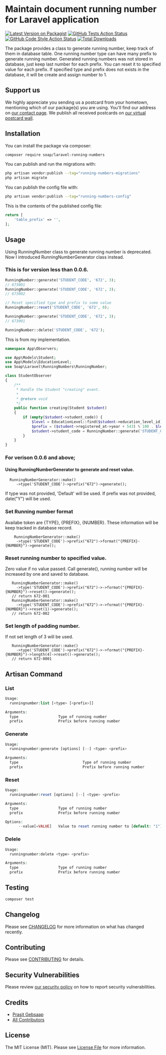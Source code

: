 # Maintain document running number for Laravel application

[![Latest Version on Packagist](https://img.shields.io/packagist/v/soap/laravel-running-numbers.svg?style=flat-square)](https://packagist.org/packages/soap/laravel-running-numbers)
[![GitHub Tests Action Status](https://img.shields.io/github/actions/workflow/status/soap/laravel-running-numbers/run-tests.yml?branch=main&label=tests&style=flat-square)](https://github.com/soap/laravel-running-numbers/actions?query=workflow%3Arun-tests+branch%3Amain)
[![GitHub Code Style Action Status](https://img.shields.io/github/actions/workflow/status/soap/laravel-running-numbers/fix-php-code-style-issues.yml?branch=main&label=code%20style&style=flat-square)](https://github.com/soap/laravel-running-numbers/actions?query=workflow%3A"Fix+PHP+code+style+issues"+branch%3Amain)
[![Total Downloads](https://img.shields.io/packagist/dt/soap/laravel-running-numbers.svg?style=flat-square)](https://packagist.org/packages/soap/laravel-running-numbers)

The package provides a class to generate running number, keep track of them in database table.
One running number type can have many prefix to generate running number. Generated running numbers was not stored in database, just keep last number for each prefix.
You can reset it to specified value for each prefix. If specified type and prefix does not exists in the database, it will be create and assign number to 1.

## Support us


We highly appreciate you sending us a postcard from your hometown, mentioning which of our package(s) you are using. You'll find our address on [our contact page](https://mycoding.academy/about-us). We publish all received postcards on [our virtual postcard wall](https://mycoding.academy/open-source/postcards).

## Installation

You can install the package via composer:

```bash
composer require soap/laravel-running-numbers
```

You can publish and run the migrations with:

```bash
php artisan vendor:publish --tag="running-numbers-migrations"
php artisan migrate
```

You can publish the config file with:

```bash
php artisan vendor:publish --tag="running-numbers-config"
```

This is the contents of the published config file:

```php
return [
    'table_prefix' => '',
];
```

## Usage

Using RunningNumber class to generate running number is deprecated. Now I introduced RunningNumberGenerator class instead.

### This is for version less than 0.0.6.

```php
RunningNumber::generate('STUDENT_CODE', '672', 3);
// 673001
RunningNumber::generate('STUDENT_CODE', '672', 3);
// 673002

// Reset specified type and prefix to some value
RunningNumber::reset('STUDENT_CODE', '672', 0);

RunningNumber::generate('STUDENT_CODE', '672', 3);
// 673001

RunningNumber::delete('STUDENT_CODE', '672');

```
This is from my implementation.

```php
namespace App\Observers;

use App\Models\Student;
use App\Models\EducationLevel;
use Soap\Laravel\RunningNumbers\RunningNumber;

class StudentObserver
{
    /**
     * Handle the Student "creating" event.
     *
     * @return void
     */
    public function creating(Student $student)
    {
        if (empty($student->student_code)) {
            $level = EducationLevel::find($student->education_level_id)->level;
            $prefix = ($student->registered_at->year + 543) % 100 . $level;
            $student->student_code = RunningNumber::generate('STUDENT_CODE', $prefix, 3);
        }
    }
}

```
### For verison 0.0.6 and above;

#### Using RunningNumberGenerator to generate and reset value.
```
  RunningNumberGenerator::make()
     ->type('STUDENT_CODE')->prefix("672")->generate();
```
If type was not provided, 'Default' will be used. If prefix was not provided, date("Y") will be used.

### Set Running number format
Availabe token are {TYPE}, {PREFIX}, {NUMBER}. These information will be keep tracked in database record.
```
    RunningNumberGenerator::make()
     ->type('STUDENT_CODE')->prefix("672")->format("{PREFIX}-{NUMBER}")->generate();   
```

### Reset running number to specified value. 
Zero value if no value passed. Call generate(), running number will be increased by one and saved to database.
```
   RunningNumberGenerator::make()
     ->type('STUDENT_CODE')->prefix("672")->->format("{PREFIX}-{NUMBER}")->reset()->generate();
   // return 672-001
   RunningNumberGenerator::make()
     ->type('STUDENT_CODE')->prefix("672")->->format("{PREFIX}-{NUMBER}")->reset(1)->generate();
   // return 672-002
```

### Set length of padding number.
If not set length of 3 will be used.
```
   RunningNumberGenerator::make()
     ->type('STUDENT_CODE')->prefix("672")->->format("{PREFIX}-{NUMBER}")->length(4)->reset()->generate();
   // return 672-0001
```

## Artisan Command
### List

```php
Usage:
  runningnumber:list [<type> [<prefix>]]

Arguments:
  type                  Type of running number
  prefix                Prefix before running number
```

### Generate

```php
Usage:
  runningnumber:generate [options] [--] <type> <prefix>

Arguments:
  type                             Type of running number
  prefix                           Prefix before running number
```

### Reset

```php
Usage:
  runningnumber:reset [options] [--] <type> <prefix>

Arguments:
  type                  Type of running number
  prefix                Prefix before running number

Options:
      --value[=VALUE]   Value to reset running number to [default: "1"]
```

### Delele

```php
Usage:
  runningnumber:delete <type> <prefix>

Arguments:
  type                  Type of running number
  prefix                Prefix before running number

```

## Testing

```bash
composer test
```

## Changelog

Please see [CHANGELOG](CHANGELOG.md) for more information on what has changed recently.

## Contributing

Please see [CONTRIBUTING](CONTRIBUTING.md) for details.

## Security Vulnerabilities

Please review [our security policy](../../security/policy) on how to report security vulnerabilities.

## Credits

- [Prasit Gebsaap](https://github.com/soap)
- [All Contributors](../../contributors)

## License

The MIT License (MIT). Please see [License File](LICENSE.md) for more information.
